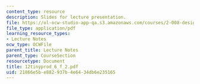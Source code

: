 ```yaml
---
content_type: resource
description: Slides for lecture presentation.
file: https://ol-ocw-studio-app-qa.s3.amazonaws.com/courses/2-008-design-and-manufacturing-ii-spring-2004/21866e5be882937b4e6434db6e235165_12tinyprod_6_f_2.pdf
file_type: application/pdf
learning_resource_types:
- Lecture Notes
ocw_type: OCWFile
parent_title: Lecture Notes
parent_type: CourseSection
resourcetype: Document
title: 12tinyprod_6_f_2.pdf
uid: 21866e5b-e882-937b-4e64-34db6e235165
---
```

